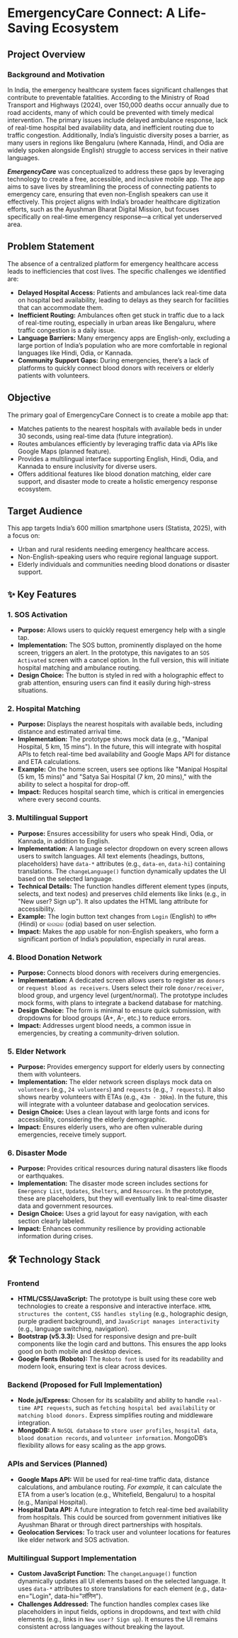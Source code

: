 # EmergencyCare Connect: A Life-Saving Ecosystem


## Project Overview
### Background and Motivation
In India, the emergency healthcare system faces significant challenges that contribute to preventable fatalities. According to the Ministry of Road Transport and Highways (2024), over 150,000 deaths occur annually due to road accidents, many of which could be prevented with timely medical intervention. The primary issues include delayed ambulance response, lack of real-time hospital bed availability data, and inefficient routing due to traffic congestion. Additionally, India’s linguistic diversity poses a barrier, as many users in regions like Bengaluru (where Kannada, Hindi, and Odia are widely spoken alongside English) struggle to access services in their native languages.

**_EmergencyCare_** was conceptualized to address these gaps by leveraging technology to create a free, accessible, and inclusive mobile app. The app aims to save lives by streamlining the process of connecting patients to emergency care, ensuring that even non-English speakers can use it effectively. This project aligns with India’s broader healthcare digitization efforts, such as the Ayushman Bharat Digital Mission, but focuses specifically on real-time emergency response—a critical yet underserved area.


## Problem Statement
The absence of a centralized platform for emergency healthcare access leads to inefficiencies that cost lives. The specific challenges we identified are:
* **Delayed Hospital Access:** Patients and ambulances lack real-time data on hospital bed availability, leading to delays as they search for facilities that can accommodate them.
* **Inefficient Routing:** Ambulances often get stuck in traffic due to a lack of real-time routing, especially in urban areas like Bengaluru, where traffic congestion is a daily issue.
* **Language Barriers:** Many emergency apps are English-only, excluding a large portion of India’s population who are more comfortable in regional languages like Hindi, Odia, or Kannada.
* **Community Support Gaps:** During emergencies, there’s a lack of platforms to quickly connect blood donors with receivers or elderly patients with volunteers.


## Objective
The primary goal of EmergencyCare Connect is to create a mobile app that:
* Matches patients to the nearest hospitals with available beds in under 30 seconds, using real-time data (future integration).
* Routes ambulances efficiently by leveraging traffic data via APIs like Google Maps (planned feature).
* Provides a multilingual interface supporting English, Hindi, Odia, and Kannada to ensure inclusivity for diverse users.
* Offers additional features like blood donation matching, elder care support, and disaster mode to create a holistic emergency response ecosystem.


## Target Audience
This app targets India’s 600 million smartphone users (Statista, 2025), with a focus on:
* Urban and rural residents needing emergency healthcare access.
* Non-English-speaking users who require regional language support.
* Elderly individuals and communities needing blood donations or disaster support.


## ✨ Key Features

### 1. SOS Activation
* **Purpose:** Allows users to quickly request emergency help with a single tap.
* **Implementation:** The SOS button, prominently displayed on the home screen, triggers an alert. In the prototype, this navigates to an `SOS Activated` screen with a cancel option. In the full version, this will initiate hospital matching and ambulance routing.
* **Design Choice:** The button is styled in red with a holographic effect to grab attention, ensuring users can find it easily during high-stress situations.

### 2. Hospital Matching
* **Purpose:** Displays the nearest hospitals with available beds, including distance and estimated arrival time.
* **Implementation:** The prototype shows mock data (e.g., "Manipal Hospital, 5 km, 15 mins"). In the future, this will integrate with hospital APIs to fetch real-time bed availability and Google Maps API for distance and ETA calculations.
* **Example:** On the home screen, users see options like "Manipal Hospital (5 km, 15 mins)" and "Satya Sai Hospital (7 km, 20 mins)," with the ability to select a hospital for drop-off.
* **Impact:** Reduces hospital search time, which is critical in emergencies where every second counts.

### 3. Multilingual Support
* **Purpose:** Ensures accessibility for users who speak Hindi, Odia, or Kannada, in addition to English.
* **Implementation:** A language selector dropdown on every screen allows users to switch languages. All text elements (headings, buttons, placeholders) have `data-*` attributes (e.g., `data-en`, `data-hi`) containing translations. The `changeLanguage()` function dynamically updates the UI based on the selected language.
* **Technical Details:** The function handles different element types (inputs, selects, and text nodes) and preserves child elements like links (e.g., in "New user? Sign up"). It also updates the HTML lang attribute for accessibility.
* **Example:** The login button text changes from `Login` (English) to `लॉगिन` (Hindi) or `ଲଗଇନ` (odia) based on user selection.
* **Impact:** Makes the app usable for non-English speakers, who form a significant portion of India’s population, especially in rural areas.

### 4. Blood Donation Network
* **Purpose:** Connects blood donors with receivers during emergencies.
* **Implementation:** A dedicated screen allows users to register as `donors` or `request blood as receivers`. Users select their role `donor/receiver`, blood group, and urgency level (urgent/normal). The prototype includes mock forms, with plans to integrate a backend database for matching.
* **Design Choice:** The form is minimal to ensure quick submission, with dropdowns for blood groups (A+, A-, etc.) to reduce errors.
* **Impact:** Addresses urgent blood needs, a common issue in emergencies, by creating a community-driven solution.

### 5. Elder Network
* **Purpose:** Provides emergency support for elderly users by connecting them with volunteers.
* **Implementation:** The elder network screen displays mock data on `volunteers` (e.g., `24 volunteers`) and `requests` (e.g., `7 requests`). It also shows nearby volunteers with ETAs (e.g., `43m - 30km`). In the future, this will integrate with a volunteer database and geolocation services.
* **Design Choice:** Uses a clean layout with large fonts and icons for accessibility, considering the elderly demographic.
* **Impact:** Ensures elderly users, who are often vulnerable during emergencies, receive timely support.

### 6. Disaster Mode
* **Purpose:** Provides critical resources during natural disasters like floods or earthquakes.
* **Implementation:** The disaster mode screen includes sections for `Emergency List`, `Updates`, `Shelters`, and `Resources`. In the prototype, these are placeholders, but they will eventually link to real-time disaster data and government resources.
* **Design Choice:** Uses a grid layout for easy navigation, with each section clearly labeled.
* **Impact:** Enhances community resilience by providing actionable information during crises.



## 🛠️ Technology Stack


### Frontend
- **HTML/CSS/JavaScript:** The prototype is built using these core web technologies to create a responsive and interactive interface. `HTML structures the content`, `CSS handles styling` (e.g., holographic design, purple gradient background), and `JavaScript manages interactivity` (e.g., language switching, navigation).
- **Bootstrap (v5.3.3):** Used for responsive design and pre-built components like the login card and buttons. This ensures the app looks good on both mobile and desktop devices.
- **Google Fonts (Roboto):** The `Roboto font` is used for its readability and modern look, ensuring text is clear across devices.

### Backend (Proposed for Full Implementation)
- **Node.js/Express:** Chosen for its scalability and ability to handle `real-time API requests`, such as `fetching hospital bed availability` or `matching blood donors.` Express simplifies routing and middleware integration.
- **MongoDB:** A `NoSQL database` to `store user profiles`, `hospital data`, `blood donation records`, and `volunteer information`. MongoDB’s flexibility allows for easy scaling as the app grows.

### APIs and Services (Planned)
- **Google Maps API:** Will be used for real-time traffic data, distance calculations, and ambulance routing. _For example,_ it can calculate the ETA from a user’s location (e.g., Whitefield, Bengaluru) to a hospital (e.g., Manipal Hospital).
- **Hospital Data API:** A future integration to fetch real-time bed availability from hospitals. This could be sourced from government initiatives like Ayushman Bharat or through direct partnerships with hospitals.
- **Geolocation Services:** To track user and volunteer locations for features like elder network and SOS activation.

### Multilingual Support Implementation
- **Custom JavaScript Function:** The `changeLanguage()` function dynamically updates all UI elements based on the selected language. It uses `data-*` attributes to store translations for each element (e.g., data-en="Login", data-hi="लॉगिन").
- **Challenges Addressed:** The function handles complex cases like placeholders in input fields, options in dropdowns, and text with child elements (e.g., links in `New user? Sign up`). It ensures the UI remains consistent across languages without breaking the layout.








